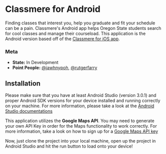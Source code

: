 # Classmere for Android
Finding classes that interest you, help you graduate and fit your schedule can be a pain. Classmere's Android app helps Oregon State students search for cool classes and manage their courseload. This application is the Android version based off of the [Classmere for iOS app](https://github.com/classmere/ios). 


### Meta
- **State:** In Development
- **Point People:** [@jawhnypoh](https://github.com/jawhnypoh), [@rutgerfarry](https://github.com/rutgerfarry)


## Installation
Please make sure that you have at least Android Studio (version 3.0.1) and proper Android SDK versions for your device installed and running correctly on your machine. For more information, please take a look at the [Android Studio documentations](https://developer.android.com/studio/install.html)

This application utilizes the **Google Maps API**. You may need to generate your own API Key in order for the Maps functionality to work correctly. For more information, take a look on how to sign up for a [Google Maps API key](https://developers.google.com/maps/documentation/android-api/signup)

Now, just clone the project into your local machine, open up the project in Android Studio and hit the run button to load onto your device!
